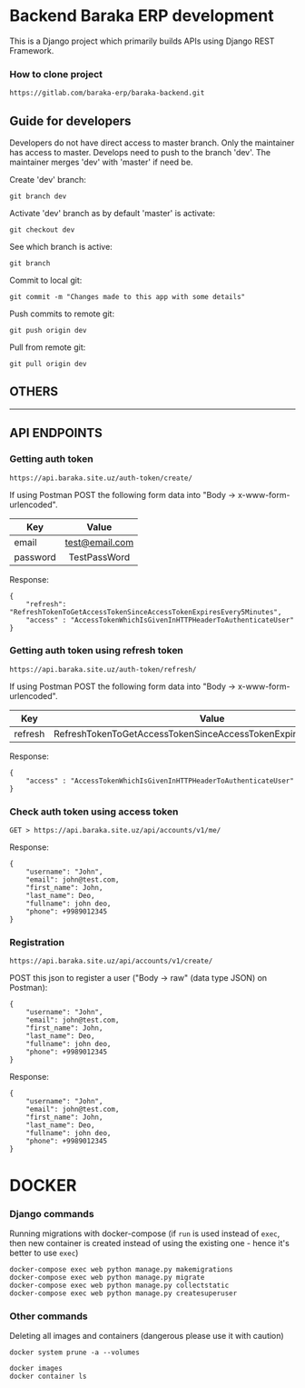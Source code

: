 # Backend Baraka ERP development
This is a Django project which primarily builds APIs using Django REST Framework.

### How to clone project

```
https://gitlab.com/baraka-erp/baraka-backend.git
```
## Guide for developers
Developers do not have direct access to master branch. Only the maintainer has access to master. Develops need to push to the branch 'dev'. The maintainer merges 'dev' with 'master' if need be.

Create 'dev' branch:
```
git branch dev
```

Activate 'dev' branch as by default 'master' is activate:
```
git checkout dev
```

See which branch is active:
```
git branch
```

Commit to local git:
```
git commit -m "Changes made to this app with some details"
```

Push commits to remote git:
```
git push origin dev
```

Pull from remote git:
```
git pull origin dev
```

## OTHERS

---
## API ENDPOINTS

### Getting auth token
```
https://api.baraka.site.uz/auth-token/create/
```

If using Postman POST the following form data into "Body -> x-www-form-urlencoded".

|Key     | Value          |
|--------|:--------------:|
|email   |test@email.com  |
|password|TestPassWord    |

Response:
```
{
    "refresh": "RefreshTokenToGetAccessTokenSinceAccessTokenExpiresEvery5Minutes",
    "access" : "AccessTokenWhichIsGivenInHTTPHeaderToAuthenticateUser"
}
```

### Getting auth token using refresh token
```
https://api.baraka.site.uz/auth-token/refresh/
```

If using Postman POST the following form data into "Body -> x-www-form-urlencoded".

|Key     | Value          |
|--------|:--------------:|
|refresh   |RefreshTokenToGetAccessTokenSinceAccessTokenExpiresEvery5Minutes  |

Response:
```
{
    "access" : "AccessTokenWhichIsGivenInHTTPHeaderToAuthenticateUser"
}
```

### Check auth token using access token
```
GET > https://api.baraka.site.uz/api/accounts/v1/me/
```

Response:
```
{
    "username": "John",
    "email": john@test.com,
    "first_name": John,
    "last_name": Deo,
    "fullname": john deo,
    "phone": +9989012345
}
```

### Registration
```
https://api.baraka.site.uz/api/accounts/v1/create/
```

POST this json to register a user ("Body -> raw" (data type JSON) on Postman):
```
{
    "username": "John",
    "email": john@test.com,
    "first_name": John,
    "last_name": Deo,
    "fullname": john deo,
    "phone": +9989012345
}
```

Response:
```
{
    "username": "John",
    "email": john@test.com,
    "first_name": John,
    "last_name": Deo,
    "fullname": john deo,
    "phone": +9989012345
}
```

# DOCKER

### Django commands
Running migrations with docker-compose (if `run` is used instead of `exec`, then new container is created instead of using the existing one - hence it's better to use `exec`)
```
docker-compose exec web python manage.py makemigrations
docker-compose exec web python manage.py migrate
docker-compose exec web python manage.py collectstatic
docker-compose exec web python manage.py createsuperuser
```

### Other commands

Deleting all images and containers (dangerous please use it with caution)
```
docker system prune -a --volumes
```

```
docker images
docker container ls
```

